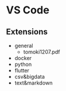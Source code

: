 # VS Code

## Extensions
* general
    * tomoki1207.pdf
* docker
* python
* flutter
* csv&bigdata
* text&markdown